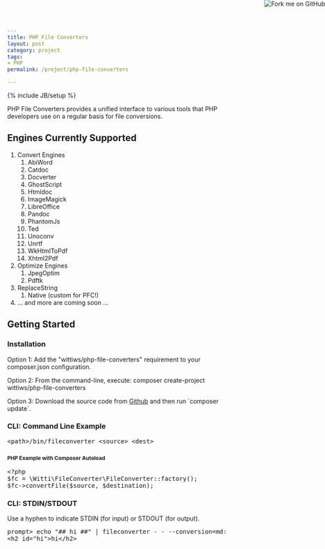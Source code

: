 ```yaml
---
title: PHP File Converters
layout: post
category: project
tags:
- PHP
permalink: /project/php-file-converters

---
```

{% include JB/setup %}
<div id="node-310" class="node node-project node-promoted">
  <div class="content clearfix">
    <div class="field field-name-body field-type-text-with-summary field-label-hidden"><div class="field-items"><div class="field-item even"><p>PHP File Converters provides a unified interface to various tools that PHP developers use on a regular basis for file conversions.</p>
<!--break-->
<h2>
	Engines Currently Supported</h2>
<ol><li>
		Convert Engines
		<ol><li>
				<div>
					AbiWord</div>
			</li>
			<li>
				<div>
					Catdoc</div>
			</li>
			<li>
				<div>
					Docverter</div>
			</li>
			<li>
				<div>
					GhostScript</div>
			</li>
			<li>
				<div>
					Htmldoc</div>
			</li>
			<li>
				<div>
					ImageMagick</div>
			</li>
			<li>
				<div>
					LibreOffice</div>
			</li>
			<li>
				<div>
					Pandoc</div>
			</li>
			<li>
				<div>
					PhantomJs</div>
			</li>
			<li>
				<div>
					Ted</div>
			</li>
			<li>
				<div>
					Unoconv</div>
			</li>
			<li>
				<div>
					Unrtf</div>
			</li>
			<li>
				<div>
					WkHtmlToPdf</div>
			</li>
			<li>
				<div>
					Xhtml2Pdf</div>
			</li>
		</ol></li>
	<li>
		Optimize Engines
		<ol><li>
				JpegOptim</li>
			<li>
				Pdftk</li>
		</ol></li>
	<li>
		ReplaceString
		<ol><li>
				Native (custom for PFC!)</li>
		</ol></li>
	<li>
		... and more are coming soon ...</li>
</ol><h2>
	Getting Started</h2>
<p><a href="https://github.com/wittiws/php-file-converters"><img alt="Fork me on GitHub" src="https://s3.amazonaws.com/github/ribbons/forkme_right_red_aa0000.png" style="position: absolute; top: 0; right: 0; border: 0;" /></a></p>
<h3>
	Installation</h3>
<p>Option 1: Add the "wittiws/php-file-converters" requirement to your composer.json configuration.</p>
<p>Option 2: From the command-line, execute: composer create-project wittiws/php-file-converters</p>
<p>Option 3: Download the source code from <a href="https://github.com/wittiws/php-file-converters">Github</a> and then run `composer update`.</p>
<h3>
	CLI: Command Line Example</h3>
<pre class="brush:bash">
&lt;path&gt;/bin/fileconverter &lt;source&gt; &lt;dest&gt;</pre>
<h3>
	<span style="font-size: 12px;">PHP Example with Composer Autoload</span></h3>
<pre class="brush:php">
&lt;?php
$fc = \Witti\FileConverter\FileConverter::factory();
$fc-&gt;convertFile($source, $destination);</pre>
<h3>
	CLI: STDIN/STDOUT</h3>
<p>Use a hyphen to indicate STDIN (for input) or STDOUT (for output).</p>
<pre class="brush:bash">
prompt&gt; echo "## hi ##" | fileconverter - - --conversion=md:html
&lt;h2 id="hi"&gt;hi&lt;/h2&gt;</pre>
</div></div></div>  </div>
</div>
